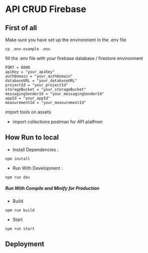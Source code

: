 # API CRUD Firebase

## First of all

Make sure you have set up the environment in the .env file

```
cp .env.example .env
```

fill the .env file with your firebase database / firestore environment

```
PORT = 8000
apiKey = "your_apiKey"
authDomain = "your_authDomain"
databaseURL = "your_databaseURL"
projectId = "your_projectId"
storageBucket = "your_storageBucket"
messagingSenderId = "your_messagingSenderId"
appId = "your_appId"
measurementId = "your_measurementId"
```

import tools on assets

- import collections postman for API platfrom

## How Run to local

- Install Dependencies :

```
npm install
```

- Run With Development :

```
npm run dev
```

##### Run With Compile and Minify for Production

- Build

```
npm run build
```

- Start

```
npm run start
```

## Deployment

